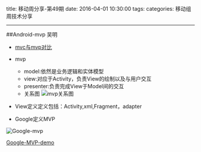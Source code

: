 title: 移动周分享-第49期
date: 2016-04-01  10:30:00
tags:
categories: 移动组周技术分享

---

##Android-mvp 吴明
- [mvc与mvp对比](http://www.cnblogs.com/end/archive/2011/06/02/2068512.html)
- mvp
	- model:依然是业务逻辑和实体模型
	- view:对应于Activity，负责View的绘制以及与用户交互
	- presenter:负责完成View于Model间的交互
	- 关系图
	![mvp关系图](http://www.jcodecraeer.com/uploads/20150227/1424969040503730.png)
	
- View定义定义包括：Activity,xml,Fragment，adapter
- Google定义MVP

![Google-mvp](https://github.com/googlesamples/android-architecture/wiki/images/mvp.png)

 [Google-MVP-demo](https://github.com/googlesamples/android-architecture/tree/todo-mvp/todoapp)